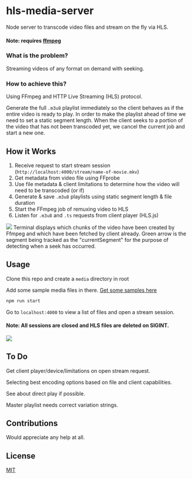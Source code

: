 # hls-media-server

Node server to transcode video files and stream on the fly via HLS.

#### Note: requires **[ffmpeg](http://ffmpeg.org)**

### What is the problem?
Streaming videos of any format on demand with seeking.

### How to achieve this?
Using FFmpeg and HTTP Live Streaming (HLS) protocol.


Generate the full `.m3u8` playlist immediately so the client behaves as if the entire video is ready to play. In order to make the playlist ahead of time we need to set a static segment length. When the client seeks to a portion of the video that has not been transcoded yet, we cancel the current job and start a new one.

## How it Works
1. Receive request to start stream session (`http://localhost:4000/stream/name-of-movie.mkv`)
2. Get metadata from video file using FFprobe
3. Use file metadata & client limitations to determine how the video will need to be transcoded (or if)
4. Generate & save `.m3u8` playlists using static segment length & file duration
5. Start the FFmpeg job of remuxing video to HLS
6. Listen for `.m3u8` and `.ts` requests from client player (HLS.js)


<img src="https://raw.githubusercontent.com/mcoop320/hls-media-server/master/terminal_seeking.png" />
Terminal displays which chunks of the video have been created by Ffmpeg and which have been fetched by client already. Green arrow is the segment being tracked as the "currentSegment" for the purpose of detecting when a seek has occurred.


## Usage

Clone this repo and create a `media` directory in root

Add some sample media files in there. [Get some samples here](https://filesamples.com/categories/video/)

```bash
npm run start
```

Go to `localhost:4000` to view a list of files and open a stream session.

#### Note: All sessions are closed and HLS files are deleted on SIGINT.


<img src="https://raw.githubusercontent.com/mcoop320/hls-media-server/master/terminal_full.png" />


## To Do

Get client player/device/limitations on open stream request.

Selecting best encoding options based on file and client capabilities.

See about direct play if possible.

Master playlist needs correct variation strings.

## Contributions

Would appreciate any help at all.

## License
[MIT](https://choosealicense.com/licenses/mit/)